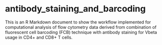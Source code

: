 # antibody_staining_and_barcoding
This is an R Markdown document to show the workflow implemented for computational analysis of flow cytometry data derived from combination of fluorescent cell barcoding (FCB) technique with antibody staining for Vbeta usage in CD4+ and CD8+ T cells.
